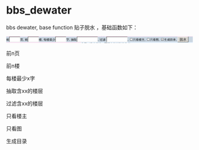 bbs_dewater
===========

bbs dewater, base function 贴子脱水 ，基础函数如下：

![bbs_dewater.png](bbs_dewater.png)

前n页

前n楼

每楼最少x字

抽取含xx的楼层

过滤含xx的楼层

只看楼主

只看图

生成目录
